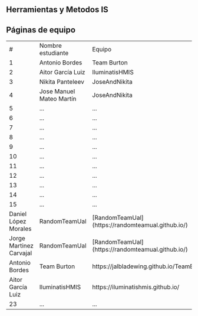## Herramientas y Metodos IS

## Páginas de equipo

<table>

<tr> <td>#</td> <td>Nombre estudiante</td> <td>Equipo</td><td> Página de equipo </td></tr>
<tr> <td>1</td> <td>Antonio Bordes</td> <td>Team Burton</td> <td>https://jalbladewing.github.io/TeamBurton/</td> </tr>
<tr> <td>2</td> <td>Aitor García Luiz</td> <td>IluminatisHMIS</td> <td>https://iluminatishmis.github.io/</td> </tr>
<tr> <td>3</td> <td>Nikita Panteleev</td> <td>JoseAndNikita</td> <td>https://joseandnikita.github.io/hmis2017/</td> </tr>
<tr> <td>4</td> <td>Jose Manuel Mateo Martín</td> <td>JoseAndNikita</td> <td>https://joseandnikita.github.io/hmis2017/</td> </tr>
<tr> <td>5</td> <td>... </td> <td>... </td> <td>...</td> </tr>
<tr> <td>6</td> <td>... </td> <td>... </td> <td>...</td> </tr>
<tr> <td>7</td> <td>... </td> <td>... </td> <td>...</td> </tr>
<tr> <td>8</td> <td>... </td> <td>... </td> <td>...</td> </tr>
<tr> <td>9</td> <td>... </td> <td>... </td> <td>...</td> </tr>
<tr> <td>10</td> <td>... </td> <td>... </td> <td>...</td> </tr>
<tr> <td>11</td> <td>... </td> <td>... </td> <td>...</td> </tr>
<tr> <td>12</td> <td>... </td> <td>... </td> <td>...</td> </tr>
<tr> <td>13</td> <td>... </td> <td>... </td> <td>...</td> </tr>
<tr> <td>14</td> <td>... </td> <td>... </td> <td>...</td> </tr>
<tr> <td>15</td> <td>... </td> <td>... </td> <td>...</td> </tr>
<tr> <td>Daniel López Morales</td> <td>RandomTeamUal</td> <td>[RandomTeamUal](https://randomteamual.github.io/)</td> </tr>
<tr> <td>Jorge Martinez Carvajal</td><td>RandomTeamUal</td><td>[RandomTeamUal](https://randomteamual.github.io/)</td></tr>
<tr> <td>Antonio Bordes</td> <td>Team Burton</td> <td>https://jalbladewing.github.io/TeamBurton/</td> </tr>
<tr> <td>Aitor García Luiz</td> <td>IluminatisHMIS</td> <td>https://iluminatishmis.github.io/</td> </tr>
<tr> <td>23</td> <td>... </td> <td>... </td> <td>...</td> </tr>
</table>
